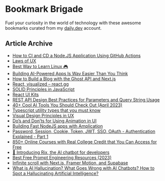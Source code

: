# Bookmark Brigade
Fuel your curiosity in the world of technology with these awesome bookmarks curated from my [daily.dev](https://app.daily.dev/Anmol-Baranwal) account.

## Article Archive

<!-- DAILY-DEV-BOOKMARKS:START -->
- [How to CI and CD a Node.JS Application Using GitHub Actions](https://app.daily.dev/posts/9e64e335bbc8998e89c3215057b8e365?utm_source=rss&utm_medium=bookmarks&utm_campaign=iWZFqWGzJuZ3TMf4ZW9aZ)
- [Laws of UX](https://app.daily.dev/posts/8TlMUR1uv?utm_source=rss&utm_medium=bookmarks&utm_campaign=iWZFqWGzJuZ3TMf4ZW9aZ)
- [Best Way to Learn Linux 🎮](https://app.daily.dev/posts/xJlfLq93K?utm_source=rss&utm_medium=bookmarks&utm_campaign=iWZFqWGzJuZ3TMf4ZW9aZ)
- [Building AI-Powered Apps Is Way Easier Than You Think](https://app.daily.dev/posts/j5Np5SGCz?utm_source=rss&utm_medium=bookmarks&utm_campaign=iWZFqWGzJuZ3TMf4ZW9aZ)
- [How to Build a Blog with the Ghost API and Next.js](https://app.daily.dev/posts/z0FSU2QAu?utm_source=rss&utm_medium=bookmarks&utm_campaign=iWZFqWGzJuZ3TMf4ZW9aZ)
- [React, visualized – react.gg](https://app.daily.dev/posts/BisSpev15?utm_source=rss&utm_medium=bookmarks&utm_campaign=iWZFqWGzJuZ3TMf4ZW9aZ)
- [SOLID Principles in JavaScript](https://app.daily.dev/posts/knkof7hXM?utm_source=rss&utm_medium=bookmarks&utm_campaign=iWZFqWGzJuZ3TMf4ZW9aZ)
- [React UI Kits](https://app.daily.dev/posts/64bffed928742525bbab0da6b3db80ca?utm_source=rss&utm_medium=bookmarks&utm_campaign=iWZFqWGzJuZ3TMf4ZW9aZ)
- [REST API Design Best Practices for Parameters and Query String Usage](https://app.daily.dev/posts/332708909d7aff932b6337d35c61333c?utm_source=rss&utm_medium=bookmarks&utm_campaign=iWZFqWGzJuZ3TMf4ZW9aZ)
- [40+ Cool AI Tools You Should Check Out &lpar;April 2023&rpar;](https://app.daily.dev/posts/mcCRnGOyp?utm_source=rss&utm_medium=bookmarks&utm_campaign=iWZFqWGzJuZ3TMf4ZW9aZ)
- [Typescript utility types that you must know](https://app.daily.dev/posts/FaHbH1Oaz?utm_source=rss&utm_medium=bookmarks&utm_campaign=iWZFqWGzJuZ3TMf4ZW9aZ)
- [Visual Design Principles in UX](https://app.daily.dev/posts/O4y2gCoxD?utm_source=rss&utm_medium=bookmarks&utm_campaign=iWZFqWGzJuZ3TMf4ZW9aZ)
- [Do’s and Don’ts for Using Animation in UI](https://app.daily.dev/posts/iymIG2iLh?utm_source=rss&utm_medium=bookmarks&utm_campaign=iWZFqWGzJuZ3TMf4ZW9aZ)
- [Building Fast NodeJS apps with Amplication](https://app.daily.dev/posts/eAzrz8Tuh?utm_source=rss&utm_medium=bookmarks&utm_campaign=iWZFqWGzJuZ3TMf4ZW9aZ)
- [Password, Session, Cookie, Token, JWT, SSO, OAuth - Authentication Explained - Part 1](https://app.daily.dev/posts/713XF4kHD?utm_source=rss&utm_medium=bookmarks&utm_campaign=iWZFqWGzJuZ3TMf4ZW9aZ)
- [850+ Online Courses with Real College Credit that You Can Access for Free](https://app.daily.dev/posts/Yc2VowP6i?utm_source=rss&utm_medium=bookmarks&utm_campaign=iWZFqWGzJuZ3TMf4ZW9aZ)
- [🚀 Introducing Rix, the AI chatbot for developers](https://app.daily.dev/posts/19x8j76mM?utm_source=rss&utm_medium=bookmarks&utm_campaign=iWZFqWGzJuZ3TMf4ZW9aZ)
- [Best Free Prompt Engineering Resources &lpar;2023&rpar;](https://app.daily.dev/posts/8NgZylkgx?utm_source=rss&utm_medium=bookmarks&utm_campaign=iWZFqWGzJuZ3TMf4ZW9aZ)
- [Infinite scroll with Next.js, Framer Motion, and Supabase](https://app.daily.dev/posts/TO9Cep64r?utm_source=rss&utm_medium=bookmarks&utm_campaign=iWZFqWGzJuZ3TMf4ZW9aZ)
- [What is AI Hallucination? What Goes Wrong with AI Chatbots? How to Spot a Hallucinating Artificial Intelligence?](https://app.daily.dev/posts/8VNaJoabB?utm_source=rss&utm_medium=bookmarks&utm_campaign=iWZFqWGzJuZ3TMf4ZW9aZ)
<!-- DAILY-DEV-BOOKMARKS:END -->
